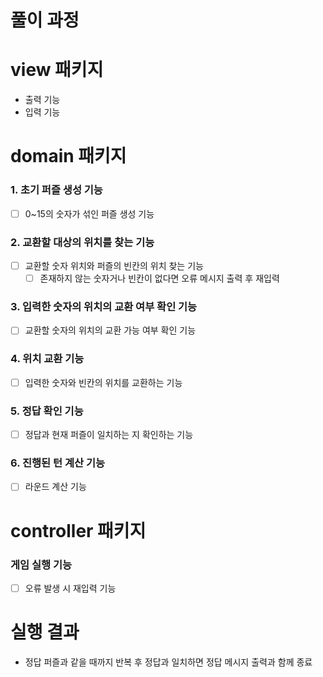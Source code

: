 # 풀이 과정

# view 패키지
- 출력 기능
- 입력 기능

# domain 패키지
### 1. 초기 퍼즐 생성 기능
- [ ] 0~15의 숫자가 섞인 퍼즐 생성 기능

### 2. 교환할 대상의 위치를 찾는 기능
- [ ] 교환할 숫자 위치와 퍼즐의 빈칸의 위치 찾는 기능
    - [ ] 존재하지 않는 숫자거나 빈칸이 없다면 오류 메시지 출력 후 재입력

### 3. 입력한 숫자의 위치의 교환 여부 확인 기능
- [ ] 교환할 숫자의 위치의 교환 가능 여부 확인 기능

### 4. 위치 교환 기능
- [ ] 입력한 숫자와 빈칸의 위치를 교환하는 기능

### 5. 정답 확인 기능
- [ ] 정답과 현재 퍼즐이 일치하는 지 확인하는 기능

### 6. 진행된 턴 계산 기능
- [ ] 라운드 계산 기능

# controller 패키지
### 게임 실행 기능
- [ ] 오류 발생 시 재입력 기능

# 실행 결과
- 정답 퍼즐과 같을 때까지 반복 후 정답과 일치하면 정답 메시지 출력과 함께 종료


